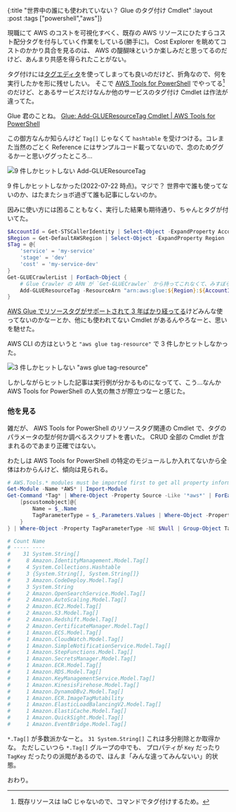 {:title "世界中の誰にも使われていない？ Glue のタグ付け Cmdlet"
:layout :post
:tags ["powershell","aws"]}

現職にて AWS のコストを可視化すべく、既存の AWS リソースにひたすらコスト配分タグを付与していく作業をしている(勝手に)。
Cost Explorer を眺めてコストのかかり具合を見るのは、 AWS の醍醐味というか楽しみだと思ってるのだけど、あんまり共感を得られたことがない。

タグ付けには[タグエディタ](https://docs.aws.amazon.com/ARG/latest/userguide/tag-editor.html)を使ってしまっても良いのだけど、折角なので、何を実行したかを形に残せしたい。
そこで [AWS Tools for PowerShell](https://aws.amazon.com/powershell/) でやってる[^1]のだけど、とあるサービスだけなんか他のサービスのタグ付け Cmdlet は作法が違ってた。

Glue 君のことね。 [Glue: Add-GLUEResourceTag Cmdlet | AWS Tools for PowerShell](https://docs.aws.amazon.com/powershell/latest/reference/items/Add-GLUEResourceTag.html)

この御方なんか知らんけど `Tag[]` じゃなくて `hashtable` を受けつける。コレまた当然のごとく Reference にはサンプルコード載ってないので、念のためググるかーと思いググったところ...

![9 件しかヒットしない Add-GLUEResourceTag](/img/2022-07-23-capture/aws-tools-for-pwsh.png)

9 件しかヒットしなかった(2022-07-22 時点)。マジで？
世界中で誰も使ってないのか、はたまたショボ過ぎて誰も記事にしないのか。

因みに使い方には困ることもなく、実行した結果も期待通り、ちゃんとタグが付いてた。

```powershell
$AccountId = Get-STSCallerIdentity | Select-Object -ExpandProperty Account
$Region = Get-DefaultAWSRegion | Select-Object -ExpandProperty Region
$Tag = @{
    'service' = 'my-service'
    'stage' = 'dev'
    'cost' = 'my-service-dev'
}
Get-GLUECrawlerList | ForEach-Object {
    # Glue Crawler の ARN が `Get-GLUECrawler` から持ってこれなくて、みすぼらしく手で組んでる。
    Add-GLUEResourceTag -ResourceArn "arn:aws:glue:${Region}:${AccountId}:crawler/$($_.Name)" -TagsToAdd $Tag -WhatIf
}
```

[AWS Glue でリソースタグがサポートされて 3 年ばかり経ってる](https://aws.amazon.com/jp/about-aws/whats-new/2019/03/aws-glue-now-supports-resource-tagging/)けどみんな使ってないのかなーとか、他にも使われてない Cmdlet があるんやろなーと、思いを馳せた。

AWS CLI の方はというと `"aws glue tag-resource"` で 3 件しかヒットしなかった。

![3 件しかヒットしない "aws glue tag-resource"](/img/2022-07-23-capture/aws-cli.png)

しかしながらヒットした記事は実行例が分かるものになってて、こう...なんか AWS Tools for PowerShell の人気の無さが際立つなーと感じた。

### 他を見る

雑だが、 AWS Tools for PowerShell のリソースタグ関連の Cmdlet で、タグのパラメータの型が何か調べるスクリプトを書いた。 CRUD 全部の Cmdlet が含まれるのであまり正確ではない。

わたしは AWS Tools for PowerShell の特定のモジュールしか入れてないから全体はわからんけど、傾向は見られる。

```powershell
# AWS.Tools.* modules must be imported first to get all property information.
Get-Module -Name *AWS* | Import-Module
Get-Command *Tag* | Where-Object -Property Source -Like '*aws*' | ForEach-Object {
    [pscustomobject]@{
        Name = $_.Name
        TagParameterType = $_.Parameters.Values | Where-Object -Property Name -Like '*tag*' | Select-Object -ExpandProperty ParameterType
    }
} | Where-Object -Property TagParameterType -NE $Null | Group-Object TagParameterType

# Count Name
# ----- ----
#    31 System.String[]
#     8 Amazon.IdentityManagement.Model.Tag[]
#     4 System.Collections.Hashtable
#     3 {System.String[], System.String[]}
#     3 Amazon.CodeDeploy.Model.Tag[]
#     3 System.String
#     2 Amazon.OpenSearchService.Model.Tag[]
#     2 Amazon.AutoScaling.Model.Tag[]
#     2 Amazon.EC2.Model.Tag[]
#     2 Amazon.S3.Model.Tag[]
#     2 Amazon.Redshift.Model.Tag[]
#     2 Amazon.CertificateManager.Model.Tag[]
#     1 Amazon.ECS.Model.Tag[]
#     1 Amazon.CloudWatch.Model.Tag[]
#     1 Amazon.SimpleNotificationService.Model.Tag[]
#     1 Amazon.StepFunctions.Model.Tag[]
#     1 Amazon.SecretsManager.Model.Tag[]
#     1 Amazon.ECR.Model.Tag[]
#     1 Amazon.RDS.Model.Tag[]
#     1 Amazon.KeyManagementService.Model.Tag[]
#     1 Amazon.KinesisFirehose.Model.Tag[]
#     1 Amazon.DynamoDBv2.Model.Tag[]
#     1 Amazon.ECR.ImageTagMutability
#     1 Amazon.ElasticLoadBalancingV2.Model.Tag[]
#     1 Amazon.ElastiCache.Model.Tag[]
#     1 Amazon.QuickSight.Model.Tag[]
#     1 Amazon.EventBridge.Model.Tag[]
```

`*.Tag[]` が多数派かなーと。 `31 System.String[]` これは多分削除とか取得かな。
ただしこいつら `*.Tag[]` グループの中でも、 プロパティが `Key` だったり `TagKey` だったりの派閥があるので、ほんま「みんな違ってみんないい」的状態。

おわり。

[^1]: 既存リソースは IaC じゃないので、コマンドでタグ付けするため。
